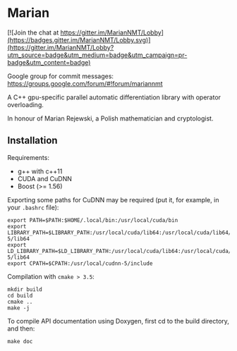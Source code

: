 Marian
======

[![Join the chat at https://gitter.im/MarianNMT/Lobby](https://badges.gitter.im/MarianNMT/Lobby.svg)](https://gitter.im/MarianNMT/Lobby?utm_source=badge&utm_medium=badge&utm_campaign=pr-badge&utm_content=badge)

Google group for commit messages: https://groups.google.com/forum/#!forum/mariannmt

A C++ gpu-specific parallel automatic differentiation library
with operator overloading.

In honour of Marian Rejewski, a Polish mathematician and
cryptologist.

Installation
------------

Requirements:

* g++ with c++11
* CUDA and CuDNN
* Boost (>= 1.56)

Exporting some paths for CuDNN may be required (put it, for example, in your `.bashrc` file):

    export PATH=$PATH:$HOME/.local/bin:/usr/local/cuda/bin
    export LIBRARY_PATH=$LIBRARY_PATH:/usr/local/cuda/lib64:/usr/local/cuda/lib64/stubs:/usr/local/cudnn-5/lib64
    export LD_LIBRARY_PATH=$LD_LIBRARY_PATH:/usr/local/cuda/lib64:/usr/local/cuda/lib64/stubs:/usr/local/cudnn-5/lib64
    export CPATH=$CPATH:/usr/local/cudnn-5/include

Compilation with `cmake > 3.5`:

    mkdir build
    cd build
    cmake ..
    make -j

To compile API documentation using Doxygen, first cd to the build directory, and then:

    make doc
